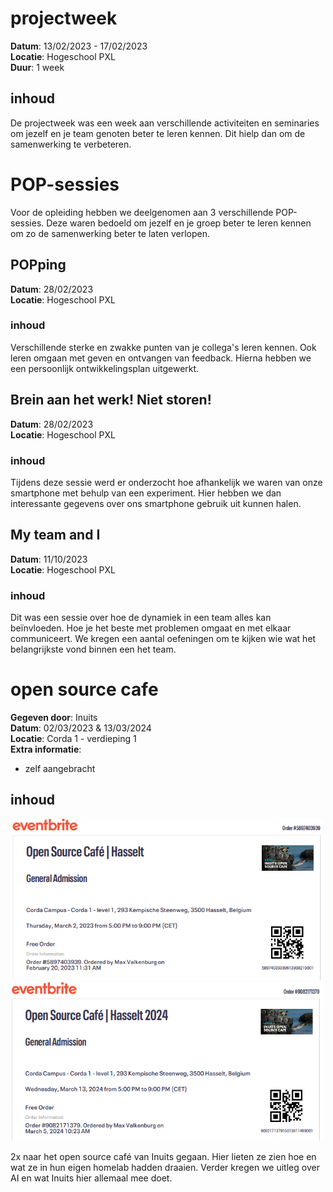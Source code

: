 # projectweek
**Datum**: 13/02/2023 - 17/02/2023  
**Locatie**: Hogeschool PXL  
**Duur**: 1 week  

## inhoud
De projectweek was een week aan verschillende activiteiten en seminaries om jezelf en je team genoten  beter te leren kennen. Dit hielp dan om de samenwerking te verbeteren.

# POP-sessies
Voor de opleiding hebben we deelgenomen aan 3 verschillende POP-sessies. Deze waren bedoeld om jezelf en je groep beter te leren kennen om zo de samenwerking beter te laten verlopen.

## POPping
**Datum**: 28/02/2023  
**Locatie**: Hogeschool PXL  

### inhoud
Verschillende sterke en zwakke punten van je collega's leren kennen. Ook leren omgaan met geven en ontvangen van feedback. Hierna hebben we een persoonlijk ontwikkelingsplan uitgewerkt.

## Brein aan het werk! Niet storen!
**Datum**: 28/02/2023  
**Locatie**: Hogeschool PXL  

### inhoud
Tijdens deze sessie werd er onderzocht hoe afhankelijk we waren van onze smartphone met behulp van een experiment. Hier hebben we dan interessante gegevens over ons smartphone gebruik uit kunnen halen.

## My team and I
**Datum**: 11/10/2023  
**Locatie**: Hogeschool PXL  

### inhoud
Dit was een sessie over hoe de dynamiek in een team alles kan beïnvloeden. Hoe je het beste met problemen omgaat en met elkaar communiceert. We kregen een aantal oefeningen om te kijken wie wat het belangrijkste vond binnen een het team.

# open source cafe
**Gegeven door**: Inuits  
**Datum**: 02/03/2023 & 13/03/2024  
**Locatie**: Corda 1 - verdieping 1  
**Extra informatie**:  
- zelf aangebracht

## inhoud
<img src="https://raw.githubusercontent.com/yomaxx/I-talent-SNB/main/docs/03-persoonlijke-ontwikkeling/src/open_source_cafe_1.png" alt="foto inschrijving open source cafe" width="500"/><br>
<img src="https://raw.githubusercontent.com/yomaxx/I-talent-SNB/main/docs/03-persoonlijke-ontwikkeling/src/open_source_cafe_2.png" alt="foto inschrijving open source cafe" width="500"/>

2x naar het open source café van Inuits gegaan. Hier lieten ze zien hoe en wat ze in hun eigen homelab hadden draaien. Verder kregen we uitleg over AI en wat Inuits hier allemaal mee doet.
